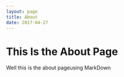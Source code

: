 ```yaml
---
layout: page 
title: About
date: 2017-04-27
---
```


# This Is the About Page

Well this is the about pageusing MarkDown
